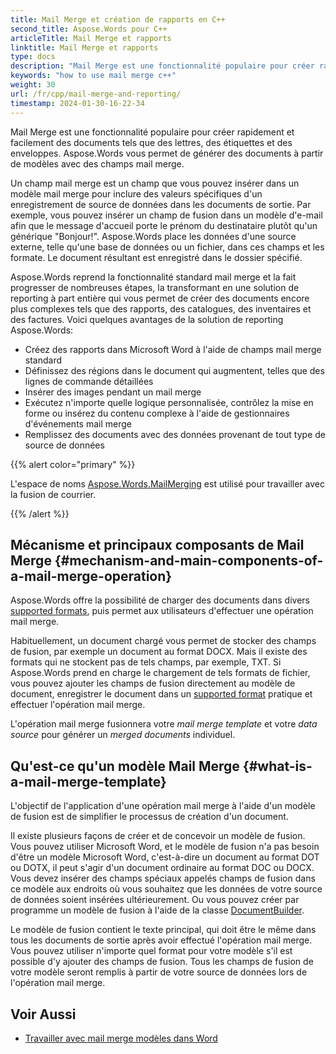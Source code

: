 ```yaml
---
title: Mail Merge et création de rapports en C++
second_title: Aspose.Words pour C++
articleTitle: Mail Merge et rapports
linktitle: Mail Merge et rapports
type: docs
description: "Mail Merge est une fonctionnalité populaire pour créer rapidement des documents en utilisant C++. Aspose.Words pour C++ prend la fonctionnalité standard mail merge et la fait progresser de nombreuses étapes, la transformant en une solution de reporting à part entière qui vous permet de créer des documents encore plus complexes tels que des rapports, des catalogues, des inventaires et des factures."
keywords: "how to use mail merge c++"
weight: 30
url: /fr/cpp/mail-merge-and-reporting/
timestamp: 2024-01-30-16-22-34
---
```


Mail Merge est une fonctionnalité populaire pour créer rapidement et facilement des documents tels que des lettres, des étiquettes et des enveloppes. Aspose.Words vous permet de générer des documents à partir de modèles avec des champs mail merge.

Un champ mail merge est un champ que vous pouvez insérer dans un modèle mail merge pour inclure des valeurs spécifiques d'un enregistrement de source de données dans les documents de sortie. Par exemple, vous pouvez insérer un champ de fusion dans un modèle d'e-mail afin que le message d'accueil porte le prénom du destinataire plutôt qu'un générique "Bonjour!". Aspose.Words place les données d'une source externe, telle qu'une base de données ou un fichier, dans ces champs et les formate. Le document résultant est enregistré dans le dossier spécifié.

Aspose.Words reprend la fonctionnalité standard mail merge et la fait progresser de nombreuses étapes, la transformant en une solution de reporting à part entière qui vous permet de créer des documents encore plus complexes tels que des rapports, des catalogues, des inventaires et des factures. Voici quelques avantages de la solution de reporting Aspose.Words:

- Créez des rapports dans Microsoft Word à l'aide de champs mail merge standard
- Définissez des régions dans le document qui augmentent, telles que des lignes de commande détaillées
- Insérer des images pendant un mail merge
- Exécutez n'importe quelle logique personnalisée, contrôlez la mise en forme ou insérez du contenu complexe à l'aide de gestionnaires d'événements mail merge
- Remplissez des documents avec des données provenant de tout type de source de données

{{% alert color="primary" %}}

L'espace de noms [Aspose.Words.MailMerging](https://reference.aspose.com/words/cpp/aspose.words.mailmerging/) est utilisé pour travailler avec la fusion de courrier.

{{% /alert %}}

## Mécanisme et principaux composants de Mail Merge {#mechanism-and-main-components-of-a-mail-merge-operation}

Aspose.Words offre la possibilité de charger des documents dans divers [supported formats](https://reference.aspose.com/words/cpp/aspose.words/loadformat/), puis permet aux utilisateurs d'effectuer une opération mail merge.

Habituellement, un document chargé vous permet de stocker des champs de fusion, par exemple un document au format DOCX. Mais il existe des formats qui ne stockent pas de tels champs, par exemple, TXT. Si Aspose.Words prend en charge le chargement de tels formats de fichier, vous pouvez ajouter les champs de fusion directement au modèle de document, enregistrer le document dans un [supported format](https://reference.aspose.com/words/cpp/aspose.words/saveformat/) pratique et effectuer l'opération mail merge.

L'opération mail merge fusionnera votre *mail merge template* et votre *data source* pour générer un *merged documents* individuel.

## Qu'est-ce qu'un modèle Mail Merge {#what-is-a-mail-merge-template}

L'objectif de l'application d'une opération mail merge à l'aide d'un modèle de fusion est de simplifier le processus de création d'un document.

Il existe plusieurs façons de créer et de concevoir un modèle de fusion. Vous pouvez utiliser Microsoft Word, et le modèle de fusion n'a pas besoin d'être un modèle Microsoft Word, c'est-à-dire un document au format DOT ou DOTX, il peut s'agir d'un document ordinaire au format DOC ou DOCX. Vous devez insérer des champs spéciaux appelés champs de fusion dans ce modèle aux endroits où vous souhaitez que les données de votre source de données soient insérées ultérieurement. Ou vous pouvez créer par programme un modèle de fusion à l'aide de la classe [DocumentBuilder](https://reference.aspose.com/words/cpp/aspose.words/documentbuilder/).

Le modèle de fusion contient le texte principal, qui doit être le même dans tous les documents de sortie après avoir effectué l'opération mail merge. Vous pouvez utiliser n'importe quel format pour votre modèle s'il est possible d'y ajouter des champs de fusion. Tous les champs de fusion de votre modèle seront remplis à partir de votre source de données lors de l'opération mail merge.


## Voir Aussi

- [Travailler avec mail merge modèles dans Word](https://docs.microsoft.com/en-us/power-platform/admin/work-mail-merge-templates)
